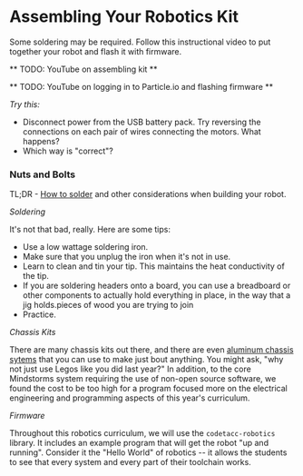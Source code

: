 # Assembling Your Robotics Kit

Some soldering may be required. Follow this instructional video to put together your robot and flash it with firmware.

** TODO: YouTube on assembling kit **

** TODO: YouTube on logging in to Particle.io and flashing firmware **

_*Try this:*_

- Disconnect power from the USB battery pack. Try reversing the connections on each pair of wires connecting the motors. What happens?
- Which way is "correct"?

### Nuts and Bolts

TL;DR - [How to solder](https://www.youtube.com/watch?v=QKbJxytERvg) and other considerations when building your robot.

_*Soldering*_

It's not that bad, really. Here are some tips:

- Use a low wattage soldering iron.
- Make sure that you unplug the iron when it's not in use.
- Learn to clean and tin your tip. This maintains the heat conductivity of the tip.
- If you are soldering headers onto a board, you can use a breadboard or other components to actually hold everything in place, in the way that a jig holds.pieces of wood you are trying to join
- Practice.

_*Chassis Kits*_

There are many chassis kits out there, and there are even [aluminum chassis sytems](https://youtu.be/mxAWhiE75Og) that you can use to make just bout anything. You might ask, "why not just use Legos like you did last year?" In addition, to the core Mindstorms system requiring the use of non-open source software, we found the cost to be too high for a program focused more on the electrical engineering and programming aspects of this year's curriculum.

_*Firmware*_

Throughout this robotics curriculum, we will use the ```codetacc-robotics``` library. It includes an example program that will get the robot "up and running". Consider it the "Hello World" of robotics -- it allows the students to see that every system and every part of their toolchain works.